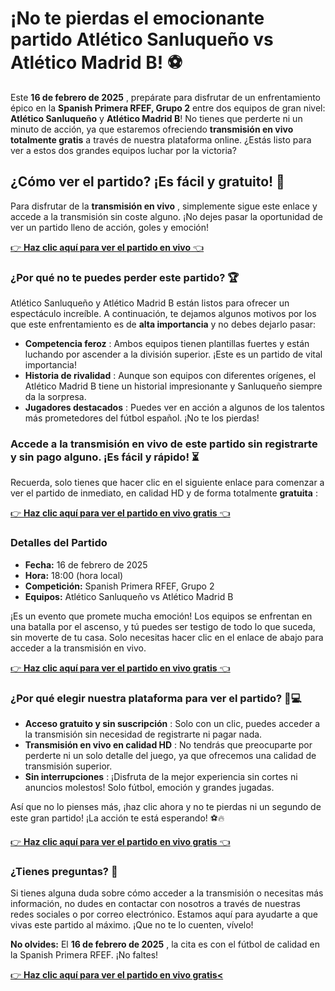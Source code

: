 # ¡No te pierdas el emocionante partido Atlético Sanluqueño vs Atlético Madrid B! ⚽

Este **16 de febrero de 2025** , prepárate para disfrutar de un enfrentamiento épico en la **Spanish Primera RFEF, Grupo 2** entre dos equipos de gran nivel: **Atlético Sanluqueño** y **Atlético Madrid B**! No tienes que perderte ni un minuto de acción, ya que estaremos ofreciendo **transmisión en vivo totalmente gratis** a través de nuestra plataforma online. ¿Estás listo para ver a estos dos grandes equipos luchar por la victoria?

## ¿Cómo ver el partido? ¡Es fácil y gratuito! 🎥

Para disfrutar de la **transmisión en vivo** , simplemente sigue este enlace y accede a la transmisión sin coste alguno. ¡No dejes pasar la oportunidad de ver un partido lleno de acción, goles y emoción!

[👉 **Haz clic aquí para ver el partido en vivo** 👈](https://tinyurl.com/livestreamfreeo?st=Atl%C3%A9tico+Sanluque%C3%B1o+vs+Atl%C3%A9tico+Madrid+B&si=gh)

### ¿Por qué no te puedes perder este partido? 🏆

Atlético Sanluqueño y Atlético Madrid B están listos para ofrecer un espectáculo increíble. A continuación, te dejamos algunos motivos por los que este enfrentamiento es de **alta importancia** y no debes dejarlo pasar:

- **Competencia feroz** : Ambos equipos tienen plantillas fuertes y están luchando por ascender a la división superior. ¡Este es un partido de vital importancia!
- **Historia de rivalidad** : Aunque son equipos con diferentes orígenes, el Atlético Madrid B tiene un historial impresionante y Sanluqueño siempre da la sorpresa.
- **Jugadores destacados** : Puedes ver en acción a algunos de los talentos más prometedores del fútbol español. ¡No te los pierdas!

### Accede a la transmisión en vivo de este partido sin registrarte y sin pago alguno. ¡Es fácil y rápido! ⏳

Recuerda, solo tienes que hacer clic en el siguiente enlace para comenzar a ver el partido de inmediato, en calidad HD y de forma totalmente **gratuita** :

[👉 **Haz clic aquí para ver el partido en vivo gratis** 👈](https://tinyurl.com/livestreamfreeo?st=Atl%C3%A9tico+Sanluque%C3%B1o+vs+Atl%C3%A9tico+Madrid+B&si=gh)

### Detalles del Partido

- **Fecha:** 16 de febrero de 2025
- **Hora:** 18:00 (hora local)
- **Competición:** Spanish Primera RFEF, Grupo 2
- **Equipos:** Atlético Sanluqueño vs Atlético Madrid B

¡Es un evento que promete mucha emoción! Los equipos se enfrentan en una batalla por el ascenso, y tú puedes ser testigo de todo lo que suceda, sin moverte de tu casa. Solo necesitas hacer clic en el enlace de abajo para acceder a la transmisión en vivo.

[👉 **Haz clic aquí para ver el partido en vivo gratis** 👈](https://tinyurl.com/livestreamfreeo?st=Atl%C3%A9tico+Sanluque%C3%B1o+vs+Atl%C3%A9tico+Madrid+B&si=gh)

### ¿Por qué elegir nuestra plataforma para ver el partido? 📱💻

- **Acceso gratuito y sin suscripción** : Solo con un clic, puedes acceder a la transmisión sin necesidad de registrarte ni pagar nada.
- **Transmisión en vivo en calidad HD** : No tendrás que preocuparte por perderte ni un solo detalle del juego, ya que ofrecemos una calidad de transmisión superior.
- **Sin interrupciones** : ¡Disfruta de la mejor experiencia sin cortes ni anuncios molestos! Solo fútbol, emoción y grandes jugadas.

Así que no lo pienses más, ¡haz clic ahora y no te pierdas ni un segundo de este gran partido! ¡La acción te está esperando! ⚽🔥

[👉 **Haz clic aquí para ver el partido en vivo gratis** 👈](https://tinyurl.com/livestreamfreeo?st=Atl%C3%A9tico+Sanluque%C3%B1o+vs+Atl%C3%A9tico+Madrid+B&si=gh)

### ¿Tienes preguntas? 🧐

Si tienes alguna duda sobre cómo acceder a la transmisión o necesitas más información, no dudes en contactar con nosotros a través de nuestras redes sociales o por correo electrónico. Estamos aquí para ayudarte a que vivas este partido al máximo. ¡Que no te lo cuenten, vívelo!

**No olvides:** El **16 de febrero de 2025** , la cita es con el fútbol de calidad en la Spanish Primera RFEF. ¡No faltes!

[👉 **Haz clic aquí para ver el partido en vivo gratis\<**](https://tinyurl.com/livestreamfreeo?st=Atl%C3%A9tico+Sanluque%C3%B1o+vs+Atl%C3%A9tico+Madrid+B&si=gh)
